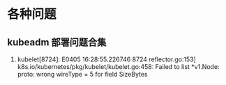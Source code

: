 # 各种问题

## kubeadm 部署问题合集
1. kubelet[8724]: E0405 16:28:55.226746    8724 reflector.go:153] k8s.io/kubernetes/pkg/kubelet/kubelet.go:458: Failed to list *v1.Node: proto: wrong wireType = 5 for field SizeBytes

